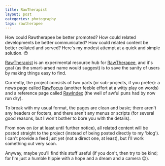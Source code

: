 ```yaml
---
title: RawTherapist
layout: post
categories: photography
tags: rawtherapee
---
```


How could Rawtherapee be better promoted? How could related developments be better communicated? How could related content be better collated and served?  Here's my modest attempt at a quick and simple solution. 😊

[RawTherapist](https://martbetz.github.io/WIP/homepage.html) is an experimental resource hub for [RawTherapee](https://rawtherapee.com), and it's goal (as the smart-arsed name would suggest) is to save the sanity of users by making things easy to find.

Currently, the project consists of two parts (or sub-projects, if you prefer): a news page called [RawFocus](https://martbetz.github.io/WIP/rawfocus.html) (another feeble effort at a witty play on words) and a reference page called [RawIndex](https://martbetz.github.io/WIP/rawfocus.html) (the well of awful puns had by now run dry).

To break with my usual format, the pages are clean and basic; there aren't any headers or footers, and there aren't any menus or scripts (for several good reasons, but I won't bother to bore you with the details). 

From now on (or at least until further notice), all related content will be posted straight to the project (instead of being posted directly to my 'blog'). I can't provide a feed just yet (not a direct one, at least), but I'll work something out very soon.  

Anyway, maybe you'll find this stuff useful (if you don't, then try to be kind; for I'm just a humble hippie with a hope and a dream and a camera 😉). 
